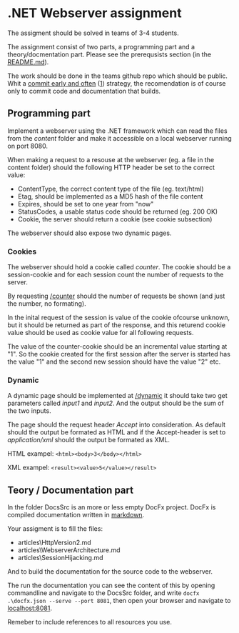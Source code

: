 # .NET Webserver assignment
The assigment should be solved in teams of 3-4 students.

The assignment consist of two parts, a programming part and a theory/docmentation part. Please see the prerequsists section (in the [README.md](README.md)).

The work should be done in the teams github repo which should be public. Whit a [commit early and often](https://blog.codinghorror.com/check-in-early-check-in-often/) ([1](https://sethrobertson.github.io/GitBestPractices/)) strategy, the recomendation is of course only to commit code and documentation that builds.

## Programming part

Implement a webserver using the .NET framework which can read the files from the *content* folder and make it accessible on a local webserver running on port 8080.

When making a request to a resouse at the webserver (eg. a file in the content folder) should the following HTTP header be set to the correct value:

* ContentType, the correct content type of the file (eg. text/html)
* Etag, should be implemented as a MD5 hash of the file content
* Expires, should be set to one year from "now"
* StatusCodes, a usable status code should be returned (eg. 200 OK)
* Cookie, the server should return a cookie (see cookie subsection)

The webserver should also expose two dynamic pages.

### Cookies

The webserver should hold a cookie called *counter*. The cookie should be a session-cookie and for each session count the number of requests to the server.

By requesting [/counter](http://localhost:8080/counter) should the number of requests be shown (and just the number, no formating). 

In the inital request of the session is value of the cookie ofcourse unknown, but it should be returned as part of the response, and this returend cookie value should be used as cookie value for all following requests.

The value of the counter-cookie should be an incremental value starting at "1". So the cookie created for the first session after the server is started has the value "1" and the second new session should have the value "2" etc. 

### Dynamic

A dynamic page should be implemented at [/dynamic](http://localhost:8080/dynamic) it should take two get parameters called *input1* and *input2*. And the output should be the sum of the two inputs.

The page should the request header *Accept* into consideration. As default should the output be formated as HTML and if the Accept-header is set to *application/xml* should the output be formated as XML. 

HTML exampel: ```<html><body>3</body></html>```

XML exampel: ```<result><value>5</value></result>```

## Teory / Documentation part

In the folder DocsSrc is an more or less empty DocFx project. DocFx is compiled documentation written in [markdown](https://guides.github.com/features/mastering-markdown/).

Your assigment is to fill the files:

* articles\HttpVersion2.md
* articles\WebserverArchitecture.md
* articles\SessionHijacking.md

And to build the documentation for the source code to the webserver.

The run the documentation you can see the content of this by opening commandline and navigate to the DocsSrc folder, and write ```docfx .\docfx.json --serve --port 8081```, then open your browser and navigate to [localhost:8081](http://localhost:8081).

Remeber to include references to all resources you use.

